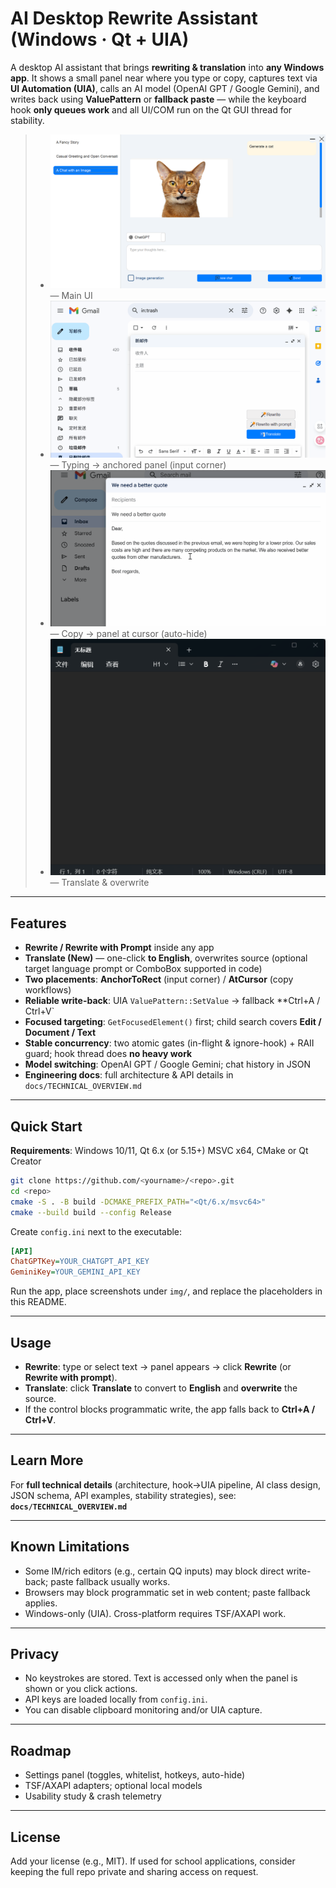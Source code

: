 # AI Desktop Rewrite Assistant (Windows · Qt + UIA)

A desktop AI assistant that brings **rewriting & translation** into **any Windows app**. It shows a small panel near where you type or copy, captures text via **UI Automation (UIA)**, calls an AI model (OpenAI GPT / Google Gemini), and writes back using **ValuePattern** or **fallback paste** — while the keyboard hook **only queues work** and all UI/COM run on the Qt GUI thread for stability.

> - ![Main UI](img/main.png) — Main UI
> - ![Anchor Mode](img/anchor-mode.gif) — Typing → anchored panel (input corner)
> - ![At Cursor Mode](img/at-cursor.gif) — Copy → panel at cursor (auto-hide)
> - ![Translate Feature](img/translate.gif) — Translate & overwrite

--- 

## Features
- **Rewrite / Rewrite with Prompt** inside any app
- **Translate (New)** — one-click **to English**, overwrites source (optional target language prompt or ComboBox supported in code)
- **Two placements**: **AnchorToRect** (input corner) / **AtCursor** (copy workflows)
- **Reliable write-back**: UIA `ValuePattern::SetValue` → fallback **Ctrl+A / Ctrl+V`
- **Focused targeting**: `GetFocusedElement()` first; child search covers **Edit / Document / Text**
- **Stable concurrency**: two atomic gates (in-flight & ignore-hook) + RAII guard; hook thread does **no heavy work**
- **Model switching**: OpenAI GPT / Google Gemini; chat history in JSON
- **Engineering docs**: full architecture & API details in `docs/TECHNICAL_OVERVIEW.md`

---

## Quick Start
**Requirements**: Windows 10/11, Qt 6.x (or 5.15+) MSVC x64, CMake or Qt Creator

```bash
git clone https://github.com/<yourname>/<repo>.git
cd <repo>
cmake -S . -B build -DCMAKE_PREFIX_PATH="<Qt/6.x/msvc64>"
cmake --build build --config Release
```

Create `config.ini` next to the executable:
```ini
[API]
ChatGPTKey=YOUR_CHATGPT_API_KEY
GeminiKey=YOUR_GEMINI_API_KEY
```

Run the app, place screenshots under `img/`, and replace the placeholders in this README.

---

## Usage
- **Rewrite**: type or select text → panel appears → click **Rewrite** (or **Rewrite with prompt**).  
- **Translate**: click **Translate** to convert to **English** and **overwrite** the source.  
- If the control blocks programmatic write, the app falls back to **Ctrl+A / Ctrl+V**.

---

## Learn More
For **full technical details** (architecture, hook→UIA pipeline, AI class design, JSON schema, API examples, stability strategies), see:  
**`docs/TECHNICAL_OVERVIEW.md`**

---

## Known Limitations
- Some IM/rich editors (e.g., certain QQ inputs) may block direct write-back; paste fallback usually works.  
- Browsers may block programmatic set in web content; paste fallback applies.  
- Windows-only (UIA). Cross-platform requires TSF/AXAPI work.

---

## Privacy
- No keystrokes are stored. Text is accessed only when the panel is shown or you click actions.  
- API keys are loaded locally from `config.ini`.  
- You can disable clipboard monitoring and/or UIA capture.

---

## Roadmap
- Settings panel (toggles, whitelist, hotkeys, auto-hide)
- TSF/AXAPI adapters; optional local models
- Usability study & crash telemetry

---

## License
Add your license (e.g., MIT). If used for school applications, consider keeping the full repo private and sharing access on request.
